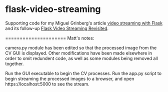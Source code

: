 flask-video-streaming
=====================

Supporting code for my Miguel Grinberg's article [video streaming with Flask](http://blog.miguelgrinberg.com/post/video-streaming-with-flask) and its follow-up [Flask Video Streaming Revisited](http://blog.miguelgrinberg.com/post/flask-video-streaming-revisited).

=====================
Matt's notes:

camera.py module has been edited so that the processed image from the CV GUI is displayed. Other modifications have been made elsewhere in order to omit redundent code, as well as some modules being removed all together.

Run the GUI executable to begin the CV processes. Run the app.py script to begin streaming the processed images to a browser, and open https://localhost:5000 to see the stream.

